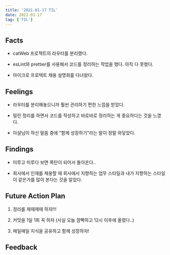 ```yaml
---
title: '2021-01-17 TIL'
date: 2021-01-17
tag: ['TIL']
---
```


## Facts

- catWeb 프로젝트의 라우터를 분리했다.

- esLint와 prettier를 사용해서 코드를 정리하는 작업을 했다. 아직 다 못했다.

- 마이크로 프로텍트 채용 설명회를 다녀왔다.

## Feelings

- 라우터를 분리해놓으니까 훨씬 관리하기 편한 느낌을 받았다.

- 밀린 정리를 하면서 코드를 작성하고 바로바로 정리하는 게 중요하다는 것을 느꼈다.

- 아샬님이 하신 말씀 중에 "함께 성장하기"라는 말이 정말 와닿았다.

## Findings

- 미루고 미루다 보면 폭탄이 되어서 돌아온다..

- 회사에서 인재를 채용할 때 회사에서 지향하는 업무 스타일과 내가 지향하는 스타일이 같은가를 많이 본다는 것을 알았다.

## Future Action Plan

1. 정리를 제때제때 하자!!!

2. 커밋을 1일 1회 꼭 하자 (사실 오늘 깜빡하고 12시 이후에 올렸다..)

3. 매일매일 지식을 공유하고 함께 성장하자!

## Feedback
